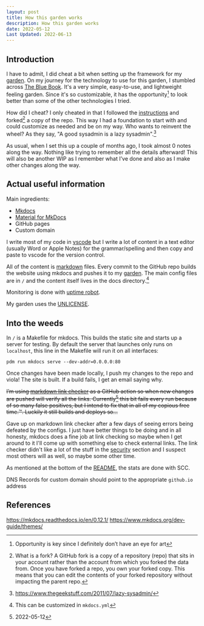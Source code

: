 ```yaml
---
layout: post
title: How this garden works
description: How this garden works
date: 2022-05-12
Last Updated: 2022-06-13
---
```

## Introduction
I have to admit, I did cheat a bit when setting up the framework for my [garden](/).  On my journey for the technology to use for this garden, I stumbled across [The Blue Book](https://lyz-code.github.io/blue-book). It's a very simple, easy-to-use, and lightweight feeling garden.  Since it's so customizable, it has the opportunity[^1] to look better than some of the other technologies I tried. 

How did I cheat?  I only cheated in that I followed the [instructions]( https://lyz-code.github.io/blue-book/#make-your-own-digital-garden) and forked[^2] a copy of the repo.  This way I had a foundation to start with and could customize as needed and be on my way.  Who wants to reinvent the wheel?  As they say, "A good sysadmin is a lazy sysadmin".[^3] 

As usual, when I set this up a couple of months ago, I took almost 0 notes along the way.  Nothing like trying to remember all the details afterward!  This will also be another WIP as I remember what I’ve done and also as I make other changes along the way. 

## Actual useful information
Main ingredients:

* [Mkdocs](https://www.mkdocs.org/)
* [Material for MkDocs](https://squidfunk.github.io/mkdocs-material/)
* GitHub pages 
* Custom domain

I write most of my code in [vscode]( https://code.visualstudio.com/) but I write a lot of content in a text editor (usually Word or Apple Notes) for the grammar/spelling and then copy and paste to vscode for the version control.  

All of the content is [markdown](https://en.wikipedia.org/wiki/Markdown) files.  Every commit to the GitHub repo builds the website using mkdocs and pushes it to my [garden](/).  The main config files are in `/` and the content itself lives in the docs directory.[^4]  

Monitoring is done with [uptime robot](https://uptimerobot.com/).

My garden uses the [UNLICENSE](https://unlicense.org/).

## Into the weeds
In `/` is a Makefile for mkdocs.  This builds the static site and starts up a server for testing.  By default the server that launches only runs on `localhost`, this line in the Makefile will run it on all interfaces:
```
pdm run mkdocs serve --dev-addr=0.0.0.0:80
```
Once changes have been made locally, I push my changes to the repo and viola!  The site is built.  If a build fails, I get an email saying why.  

~~I’m using [markdown link checker](https://github.com/gaurav-nelson/github-action-markdown-link-check) as a GitHub action so when new changes are pushed will verify all the links.  Currently[^5] this bit fails every run because of so many false positives, but I intend to fix that in all of my copious free time.™.  Luckily it still builds and deploys so…~~

Gave up on markdown link checker after a few days of seeing errors being defeated by the configs. I just have better things to be doing and in all honesty, mkdocs does a fine job at link checking so maybe when I get around to it I'll come up with something else to check external links.  The link checker didn't like a lot of the stuff in the [security](/tech/security) section and I suspect most others will as well, so maybe some other time. 

As mentioned at the bottom of the [README](/), the stats are done with SCC.

DNS Records for custom domain should point to the appropriate `github.io` address



[^1]: Opportunity is key since I definitely don’t have an eye for art
[^2]: What is a fork? A GitHub fork is a copy of a repository (repo) that sits in your account rather than the account from which you forked the data from. Once you have forked a repo, you own your forked copy. This means that you can edit the contents of your forked repository without impacting the parent repo.
[^3]: https://www.thegeekstuff.com/2011/07/lazy-sysadmin/
[^4]: This can be customized in `mkdocs.yml`
[^5]: 2022-05-12


## References
https://mkdocs.readthedocs.io/en/0.12.1/
https://www.mkdocs.org/dev-guide/themes/

